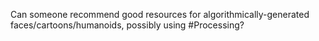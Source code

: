 Can someone recommend good resources for algorithmically-generated faces/cartoons/humanoids, possibly using #Processing?
